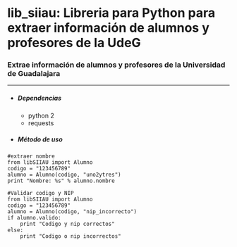 # lib_siiau: Libreria para Python para extraer información de alumnos y profesores de la UdeG

### Extrae información de alumnos y profesores de la Universidad de Guadalajara

****
* ##### __Dependencias__
    * python 2
    * requests

* ##### __Método de uso__
```
#extraer nombre
from libSIIAU import Alumno
codigo = "123456789"
alumno = Alumno(codigo, "uno2ytres")
print "Nombre: %s" % alumno.nombre

#Validar codigo y NIP
from libSIIAU import Alumno
codigo = "123456789"
alumno = Alumno(codigo, "nip_incorrecto")
if alumno.valido:
    print "Codigo y nip correctos"
else:
    print "Codigo o nip incorrectos"
```

